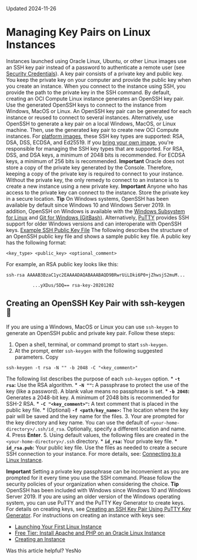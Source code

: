 Updated 2024-11-26
# Managing Key Pairs on Linux Instances
Instances launched using Oracle Linux, Ubuntu, or other Linux images use an SSH key pair instead of a password to authenticate a remote user (see [Security Credentials](https://docs.oracle.com/iaas/Content/General/Concepts/credentials.htm)). A key pair consists of a private key and public key. You keep the private key on your computer and provide the public key when you create an instance. When you connect to the instance using SSH, you provide the path to the private key in the SSH command.
By default, creating an OCI Compute Linux instance generates an OpenSSH key pair. Use the generated OpenSSH keys to connect to the instance from Windows, MacOS or Linux. An OpenSSH key pair can be generated for each instance or reused to connect to several instances.
Alternatively, use OpenSSH to generate a key pair on a local Windows, MacOS, or Linux machine. Then, use the generated key pair to create new OCI Compute instances. 
For [platform images](https://docs.oracle.com/iaas/Content/Compute/References/images.htm), these SSH key types are supported: RSA, DSA, DSS, ECDSA, and Ed25519. If you [bring your own image](https://docs.oracle.com/iaas/Content/Compute/References/bringyourownimage.htm), you're responsible for managing the SSH key types that are supported. For RSA, DSS, and DSA keys, a minimum of 2048 bits is recommended. For ECDSA keys, a minimum of 256 bits is recommended. 
**Important** Oracle does not store a copy of the private key generated by the Console. Therefore, keeping a copy of the private key is required to connect to your instance. Without the private key, the only remedy to connect to an instance is to create a new instance using a new private key.
**Important** Anyone who has access to the private key can connect to the instance. Store the private key in a secure location.
**Tip** On Windows systems, OpenSSH has been available by default since Windows 10 and Windows Server 2019. In addition, OpenSSH on Windows is available with the [Windows Subsystem for Linux](https://msdn.microsoft.com/commandline/wsl/about) and [Git for Windows (GitBash)](https://git-for-windows.github.io/). Alternatively, [PuTTY](https://docs.oracle.com/en-us/iaas/Content/Compute/Tasks/connect-to-linux-instance-from-windows-putty.htm#linux-from-windows-putty "PuTTY is a free implementation of SSH and Telnet for Windows. The program includes an xterm terminal emulator. PuTTY generates its own public and private SSH keys but can interoperate with OpenSSH keys.") provides SSH support for older Windows versions and can interoperate with OpenSSH keys.
[Example SSH Public Key File](https://docs.oracle.com/en-us/iaas/Content/Compute/Tasks/managingkeypairs.htm)
The following describes the structure of an OpenSSH public key file and shows a sample public key file.
A public key has the following format:
```
<key_type> <public_key> <optional_comment>
```

For example, an RSA public key looks like this:
```
ssh-rsa AAAAB3BzaC1yc2EAAAADAQABAAABAQD9BRwrUiLDki6P0+jZhwsjS2muM...
          
          ...yXDus/5DQ== rsa-key-20201202
```

## Creating an OpenSSH Key Pair with ssh-keygen 🔗 
If you are using a Windows, MacOS or Linux you can use `ssh-keygen` to generate an OpenSSH public and private key pair. Follow these steps:
  1. Open a shell, terminal, or command prompt to start `ssh-keygen`.
  2. At the prompt, enter `ssh-keygen` with the following suggested parameters.
Copy
```
ssh-keygen -t rsa -N "" -b 2048 -C "<key_comment>"
```

The following list describes the purpose of each `ssh-keygen` option.
     * **`-t rsa`:** Use the RSA algorithm.
     * **`-N ""`:** A passphrase to protect the use of the key (like a password). A blank value means no passphrase is set. 
     * **`-b 2048`:** Generates a 2048-bit key. A minimum of 2048 bits is recommended for SSH-2 RSA.
     * **`-C "<key_comment>"`:** A text comment that is placed in the public key file.
     * (Optional) **`-f <path/key_name>`:** The location where the key pair will be saved and the key name for the files.
  3. Your are prompted for the key directory and key name. You can use the default of `<your-home-directory>/.ssh/id_rsa`. Optionally, specify a different location and name.
  4. Press **Enter**.
  5. Using default values, the following files are created in the `<your-home-directory>/.ssh` directory. 
     * **`id_rsa`:** Your private key file.
     * **`id_rsa.pub`:** Your public key file.
Use the files as needed to create a secure SSH connection to your instance. For more details, see: [Connecting to a Linux Instance](https://docs.oracle.com/en-us/iaas/Content/Compute/Tasks/connect-to-linux-instance.htm#top "You can connect to a running Linux instance by using a Secure Shell \(SSH\) connection.").


**Important** Setting a private key passphrase can be inconvenient as you are prompted for it every time you use the SSH command. Please follow the security policies of your organization when considering the choice.
**Tip** OpenSSH has been included with Windows since Windows 10 and Windows Server 2019. If you are using an older version of the Windows operating system, you can use PuTTY and the PuTTY Key Generator to create keys. For details on creating keys, see [Creating an SSH Key Pair Using PuTTY Key Generator](https://docs.oracle.com/en-us/iaas/Content/Compute/Tasks/connect-to-linux-instance-from-windows-putty.htm#linux-from-windows-putty__create-ssh-key-pair-putty). 
For instructions on creating an instance with keys see: 
  * [Launching Your First Linux Instance](https://docs.oracle.com/en-us/iaas/Content/Compute/tutorials/first-linux-instance/overview.htm "In this tutorial, perform the steps to create and connect to an OCI Compute instance. After your instance is up and running, optionally create and attach a block volume.")
  * [Free Tier: Install Apache and PHP on an Oracle Linux Instance](https://docs.oracle.com/iaas/developer-tutorials/tutorials/apache-on-oracle-linux/01-summary.htm)
  * [Creating an Instance](https://docs.oracle.com/en-us/iaas/Content/Compute/Tasks/launchinginstance.htm#top "Create a bare metal or virtual machine \(VM\) compute instance by using Compute service.")


Was this article helpful?
YesNo

